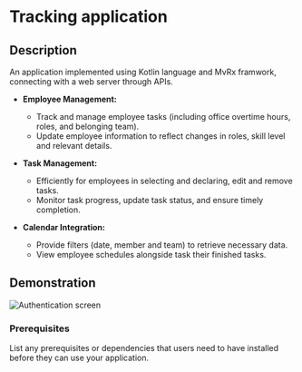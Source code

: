 # Tracking application

## Description

An application implemented using Kotlin language and MvRx framwork, connecting with a web server through APIs.

- **Employee Management:**
  - Track and manage employee tasks (including office overtime hours, roles, and belonging team).
  - Update employee information to reflect changes in roles, skill level and relevant details.

- **Task Management:**
  - Efficiently for employees in selecting and declaring, edit and remove tasks.
  - Monitor task progress, update task status, and ensure timely completion.

- **Calendar Integration:**
  - Provide filters (date, member and team) to retrieve necessary data.
  - View employee schedules alongside task their finished tasks.

## Demonstration

![Authentication screen](url_to_logo_image.png)

### Prerequisites

List any prerequisites or dependencies that users need to have installed before they can use your application.
